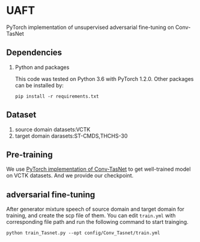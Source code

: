 # UAFT
PyTorch implementation of unsupervised adversarial fine-tuning on Conv-TasNet

## Dependencies
1. Python and packages   

   This code was tested on Python 3.6 with PyTorch 1.2.0. Other packages can be installed by:
   
   `pip install -r requirements.txt`
   
## Dataset
1. source domain datasets:VCTK
2. target domain darasets:ST-CMDS,THCHS-30
   
## Pre-training
   We use [PyTorch implementation of Conv-TasNet](https://github.com/JusperLee/Dual-Path-RNN-Pytorch) to get well-trained model on VCTK datasets.
   And we provide our checkpoint.
   
## adversarial fine-tuning
   After generator mixture speech of source domain and target domain for training, and create the scp file of them.
   You can edit `train.yml` with corresponding file path and run the following command to start trainging.
   
   `python train_Tasnet.py --opt config/Conv_Tasnet/train.yml`
